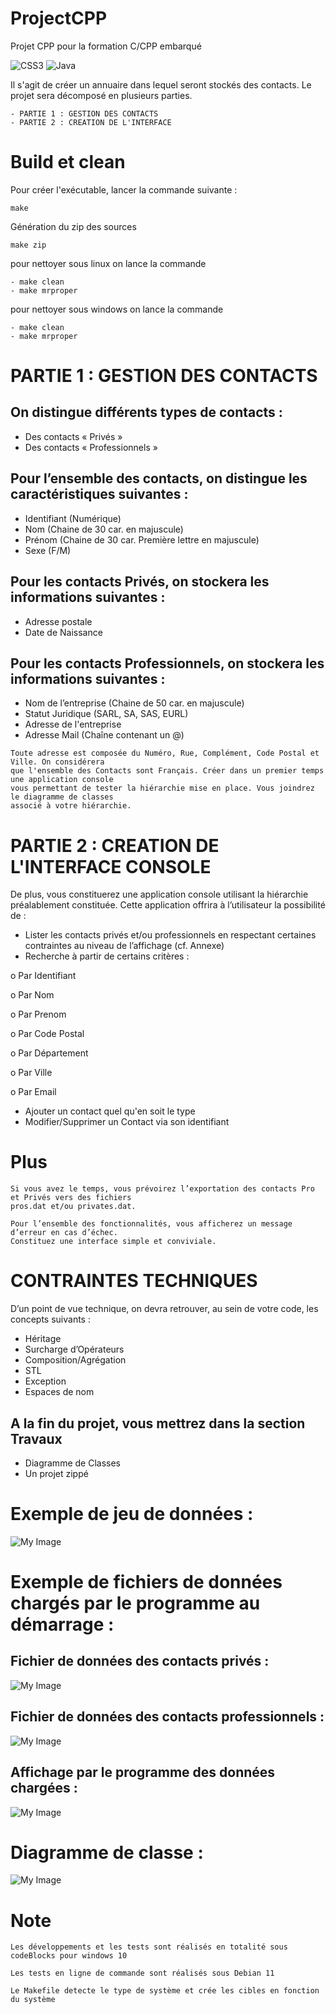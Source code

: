 # ProjectCPP
Projet CPP pour la formation C/CPP embarqué

![CSS3](https://img.shields.io/badge/makefile-%231572B6.svg?style=for-the-badge&logo=css3&logoColor=white)
![Java](https://img.shields.io/badge/CPP-%23ED8B00.svg?style=for-the-badge&logo=openjdk&logoColor=white)


Il s'agit de créer un annuaire dans lequel seront stockés des contacts.
Le projet sera décomposé en plusieurs parties.

```
- PARTIE 1 : GESTION DES CONTACTS
- PARTIE 2 : CREATION DE L'INTERFACE
```


# Build et clean
Pour créer l'exécutable, lancer la commande suivante : 

```
make
```
Génération du zip des sources
```
make zip 
```
pour nettoyer sous linux on lance la commande 

```
- make clean 
- make mrproper 
```
pour nettoyer sous windows on lance la commande 

```
- make clean
- make mrproper
```

# PARTIE 1 : GESTION DES CONTACTS
## On distingue différents types de contacts :
- Des contacts « Privés »
- Des contacts « Professionnels »
## Pour l’ensemble des contacts, on distingue les caractéristiques suivantes :
- Identifiant (Numérique)
- Nom (Chaine de 30 car. en majuscule)
- Prénom (Chaine de 30 car. Première lettre en majuscule)
- Sexe (F/M)
## Pour les contacts Privés, on stockera les informations suivantes :
- Adresse postale
- Date de Naissance
## Pour les contacts Professionnels, on stockera les informations suivantes :
- Nom de l’entreprise (Chaine de 50 car. en majuscule)
- Statut Juridique (SARL, SA, SAS, EURL)
- Adresse de l'entreprise
- Adresse Mail (Chaîne contenant un @)
```
Toute adresse est composée du Numéro, Rue, Complément, Code Postal et Ville. On considérera 
que l'ensemble des Contacts sont Français. Créer dans un premier temps une application console 
vous permettant de tester la hiérarchie mise en place. Vous joindrez le diagramme de classes 
associé à votre hiérarchie.
```

# PARTIE 2 : CREATION DE L'INTERFACE CONSOLE
De plus, vous constituerez une application console utilisant la hiérarchie préalablement constituée.
Cette application offrira à l’utilisateur la possibilité de :
- Lister les contacts privés et/ou professionnels en respectant certaines contraintes au niveau de l’affichage (cf. Annexe)
- Recherche à partir de certains critères :

o Par Identifiant

o Par Nom

o Par Prenom

o Par Code Postal

o Par Département

o Par Ville

o Par Email

- Ajouter un contact quel qu'en soit le type
- Modifier/Supprimer un Contact via son identifiant

# Plus

```
Si vous avez le temps, vous prévoirez l’exportation des contacts Pro et Privés vers des fichiers 
pros.dat et/ou privates.dat.

Pour l’ensemble des fonctionnalités, vous afficherez un message d’erreur en cas d’échec.
Constituez une interface simple et conviviale.
```

# CONTRAINTES TECHNIQUES
D’un point de vue technique, on devra retrouver, au sein de votre code, les concepts suivants :
- Héritage
- Surcharge d’Opérateurs
- Composition/Agrégation
- STL
- Exception
- Espaces de nom

## A la fin du projet, vous mettrez dans la section Travaux
- Diagramme de Classes
- Un projet zippé

# Exemple de jeu de données :

![My Image](./pictures/liste.jpg)

# Exemple de fichiers de données chargés par le programme au démarrage :

## Fichier de données des contacts privés :

![My Image](./pictures/file_privates_contact.jpg)

## Fichier de données des contacts professionnels :

![My Image](./pictures/file_pros_contact.jpg)

## Affichage par le programme des données chargées :

![My Image](./pictures/affichage_données_chargées.jpg)

# Diagramme de classe :

![My Image](./pictures/diagramme.jpg)


# Note

```
Les développements et les tests sont réalisés en totalité sous codeBlocks pour windows 10

Les tests en ligne de commande sont réalisés sous Debian 11

Le Makefile detecte le type de système et crée les cibles en fonction du système
```
